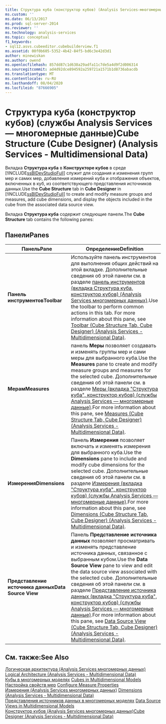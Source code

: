 ```yaml
---
title: Структура куба (конструктор кубов) (Analysis Services-многомерные данные) | Документация Майкрософт
ms.custom: ''
ms.date: 06/13/2017
ms.prod: sql-server-2014
ms.reviewer: ''
ms.technology: analysis-services
ms.topic: conceptual
f1_keywords:
- sql12.asvs.cubeeditor.cubebuilderview.f1
ms.assetid: 00f0b605-5352-4b42-84f5-bd6c3e42d3d1
author: minewiskan
ms.author: owend
ms.openlocfilehash: 857dd87c1d638a29adfa11c7de5a4d9f2d006314
ms.sourcegitcommit: ad4d92dce894592a259721a1571b1d8736abacdb
ms.translationtype: MT
ms.contentlocale: ru-RU
ms.lasthandoff: 08/04/2020
ms.locfileid: "87666905"
---
```

# <a name="cube-structure-cube-designer-analysis-services---multidimensional-data"></a><span data-ttu-id="eb33f-102">Структура куба (конструктор кубов) (службы Analysis Services — многомерные данные)</span><span class="sxs-lookup"><span data-stu-id="eb33f-102">Cube Structure (Cube Designer) (Analysis Services - Multidimensional Data)</span></span>
  <span data-ttu-id="eb33f-103">Вкладка **Структура куба** в **Конструкторе кубов** в среде [!INCLUDE[ssBIDevStudioFull](../includes/ssbidevstudiofull-md.md)] служит для создания и изменения групп мер и самих мер, добавления измерений куба и отображения объектов, включенных в куб, из соответствующего представления источников данных.</span><span class="sxs-lookup"><span data-stu-id="eb33f-103">Use the **Cube Structure** tab in **Cube Designer** in [!INCLUDE[ssBIDevStudioFull](../includes/ssbidevstudiofull-md.md)] to create and modify measure groups and measures, add cube dimensions, and display the objects included in the cube from the associated data source view.</span></span>  
  
 <span data-ttu-id="eb33f-104">Вкладка **Структура куба** содержит следующие панели.</span><span class="sxs-lookup"><span data-stu-id="eb33f-104">The **Cube Structure** tab contains the following panes:</span></span>  
  
## <a name="panes"></a><span data-ttu-id="eb33f-105">Панели</span><span class="sxs-lookup"><span data-stu-id="eb33f-105">Panes</span></span>  
  
|<span data-ttu-id="eb33f-106">Панель</span><span class="sxs-lookup"><span data-stu-id="eb33f-106">Pane</span></span>|<span data-ttu-id="eb33f-107">Определение</span><span class="sxs-lookup"><span data-stu-id="eb33f-107">Definition</span></span>|  
|----------|----------------|  
|<span data-ttu-id="eb33f-108">**Панель инструментов**</span><span class="sxs-lookup"><span data-stu-id="eb33f-108">**Toolbar**</span></span>|<span data-ttu-id="eb33f-109">Используйте панель инструментов для выполнения общих действий на этой вкладке. Дополнительные сведения об этой панели см. в разделе [панель инструментов &#40;вкладка Структура куба, конструктор кубов&#41; &#40;Analysis Services многомерных данных&#41;](toolbar-cube-structure-cube-designer-analysis-services-multidimensional-data.md).</span><span class="sxs-lookup"><span data-stu-id="eb33f-109">Use the toolbar to perform common actions in this tab. For more information about this pane, see [Toolbar &#40;Cube Structure Tab, Cube Designer&#41; &#40;Analysis Services - Multidimensional Data&#41;](toolbar-cube-structure-cube-designer-analysis-services-multidimensional-data.md).</span></span>|  
|<span data-ttu-id="eb33f-110">**Мерам**</span><span class="sxs-lookup"><span data-stu-id="eb33f-110">**Measures**</span></span>|<span data-ttu-id="eb33f-111">панель **Меры** позволяет создавать и изменять группы мер и сами меры для выбранного куба.</span><span class="sxs-lookup"><span data-stu-id="eb33f-111">Use the **Measures** pane to create and modify measure groups and measures for the selected cube.</span></span> <span data-ttu-id="eb33f-112">Дополнительные сведения об этой панели см. в разделе [Меры (вкладка "Структура куба", конструктор кубов) (службы Analysis Services — многомерные данные)](measures-cube-structure-cube-designer-analysis-services-multidimensional-data.md).</span><span class="sxs-lookup"><span data-stu-id="eb33f-112">For more information about this pane, see [Measures &#40;Cube Structure Tab, Cube Designer&#41; &#40;Analysis Services - Multidimensional Data&#41;](measures-cube-structure-cube-designer-analysis-services-multidimensional-data.md).</span></span>|  
|<span data-ttu-id="eb33f-113">**Измерения**</span><span class="sxs-lookup"><span data-stu-id="eb33f-113">**Dimensions**</span></span>|<span data-ttu-id="eb33f-114">Панель **Измерения** позволяет включать и изменять измерения для выбранного куба.</span><span class="sxs-lookup"><span data-stu-id="eb33f-114">Use the **Dimensions** pane to include and modify cube dimensions for the selected cube.</span></span> <span data-ttu-id="eb33f-115">Дополнительные сведения об этой панели см. в разделе [Измерения (вкладка "Структура куба", конструктор кубов) (службы Analysis Services — многомерные данные)](dimensions-cube-structure-cube-designer-analysis-services-multidimensional-data.md).</span><span class="sxs-lookup"><span data-stu-id="eb33f-115">For more information about this pane, see [Dimensions &#40;Cube Structure Tab, Cube Designer&#41; &#40;Analysis Services - Multidimensional Data&#41;](dimensions-cube-structure-cube-designer-analysis-services-multidimensional-data.md).</span></span>|  
|<span data-ttu-id="eb33f-116">**Представление источника данных**</span><span class="sxs-lookup"><span data-stu-id="eb33f-116">**Data Source View**</span></span>|<span data-ttu-id="eb33f-117">Панель **Представление источника данных** позволяет просматривать и изменять представление источника данных, связанное с выбранным кубом.</span><span class="sxs-lookup"><span data-stu-id="eb33f-117">Use the **Data Source View** pane to view and edit the data source view associated with the selected cube.</span></span> <span data-ttu-id="eb33f-118">Дополнительные сведения об этой панели см. в разделе [Представление источника данных (вкладка "Структура куба", конструктор кубов) (службы Analysis Services — многомерные данные)](data-source-view-cube-designer-analysis-services-multidimensional-data.md).</span><span class="sxs-lookup"><span data-stu-id="eb33f-118">For more information about this pane, see [Data Source View &#40;Cube Structure Tab, Cube Designer&#41; &#40;Analysis Services - Multidimensional Data&#41;](data-source-view-cube-designer-analysis-services-multidimensional-data.md).</span></span>|  
  
## <a name="see-also"></a><span data-ttu-id="eb33f-119">См. также:</span><span class="sxs-lookup"><span data-stu-id="eb33f-119">See Also</span></span>  
 <span data-ttu-id="eb33f-120">[Логическая архитектура &#40;Analysis Services многомерных данных&#41;](multidimensional-models/olap-logical/understanding-microsoft-olap-logical-architecture.md) </span><span class="sxs-lookup"><span data-stu-id="eb33f-120">[Logical Architecture &#40;Analysis Services - Multidimensional Data&#41;](multidimensional-models/olap-logical/understanding-microsoft-olap-logical-architecture.md) </span></span>  
 <span data-ttu-id="eb33f-121">[Кубы в многомерных моделях](multidimensional-models/cubes-in-multidimensional-models.md) </span><span class="sxs-lookup"><span data-stu-id="eb33f-121">[Cubes in Multidimensional Models](multidimensional-models/cubes-in-multidimensional-models.md) </span></span>  
 <span data-ttu-id="eb33f-122">[Настройка свойств мер](multidimensional-models/configure-measure-properties.md) </span><span class="sxs-lookup"><span data-stu-id="eb33f-122">[Configure Measure Properties](multidimensional-models/configure-measure-properties.md) </span></span>  
 <span data-ttu-id="eb33f-123">[Измерения &#40;Analysis Services многомерных данных&#41;](multidimensional-models-olap-logical-dimension-objects/dimensions-analysis-services-multidimensional-data.md) </span><span class="sxs-lookup"><span data-stu-id="eb33f-123">[Dimensions &#40;Analysis Services - Multidimensional Data&#41;](multidimensional-models-olap-logical-dimension-objects/dimensions-analysis-services-multidimensional-data.md) </span></span>  
 <span data-ttu-id="eb33f-124">[Представления источников данных в многомерных моделях](multidimensional-models/data-source-views-in-multidimensional-models.md) </span><span class="sxs-lookup"><span data-stu-id="eb33f-124">[Data Source Views in Multidimensional Models](multidimensional-models/data-source-views-in-multidimensional-models.md) </span></span>  
 [<span data-ttu-id="eb33f-125">Конструктор кубов &#40;Analysis Services многомерных данных&#41;</span><span class="sxs-lookup"><span data-stu-id="eb33f-125">Cube Designer &#40;Analysis Services - Multidimensional Data&#41;</span></span>](cube-designer-analysis-services-multidimensional-data.md)  
  
  

